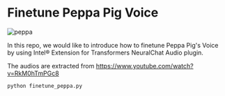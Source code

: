 # Finetune Peppa Pig Voice

![peppa](https://upload.wikimedia.org/wikipedia/en/thumb/8/86/Peppa_Pig_logo.svg/1280px-Peppa_Pig_logo.svg.png)

In this repo, we would like to introduce how to finetune Peppa Pig's Voice by using Intel® Extension for Transformers NeuralChat Audio plugin.

The audios are extracted from https://www.youtube.com/watch?v=RkM0hTmPGc8

```
python finetune_peppa.py
```
